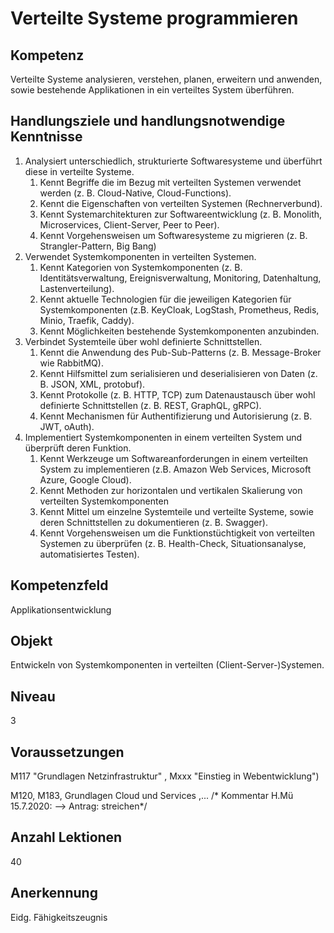 # Verteilte Systeme programmieren

## Kompetenz
Verteilte Systeme analysieren, verstehen, planen, erweitern und anwenden, sowie bestehende Applikationen in ein verteiltes System überführen. 

## Handlungsziele und handlungsnotwendige Kenntnisse
1. Analysiert unterschiedlich, strukturierte Softwaresysteme und überführt diese in verteilte Systeme.
   1. Kennt Begriffe die im Bezug mit verteilten Systemen verwendet werden (z. B. Cloud-Native, Cloud-Functions).
   1. Kennt die Eigenschaften von verteilten Systemen (Rechnerverbund).
   1. Kennt Systemarchitekturen zur Softwareentwicklung (z. B. Monolith, Microservices, Client-Server, Peer to Peer).
   1. Kennt Vorgehensweisen um Softwaresysteme zu migrieren (z. B. Strangler-Pattern, Big Bang)
1. Verwendet Systemkomponenten in verteilten Systemen.
   1. Kennt Kategorien von Systemkomponenten (z. B. Identitätsverwaltung, Ereignisverwaltung, Monitoring, Datenhaltung, Lastenverteilung).
   1. Kennt aktuelle Technologien für die jeweiligen Kategorien für Systemkomponenten (z.B. KeyCloak, LogStash, Prometheus, Redis, Minio, Traefik, Caddy).
   1. Kennt Möglichkeiten bestehende Systemkomponenten anzubinden.
1. Verbindet Systemteile über wohl definierte Schnittstellen.
   1. Kennt die Anwendung des Pub-Sub-Patterns (z. B. Message-Broker wie RabbitMQ).
   1. Kennt Hilfsmittel zum serialisieren und deserialisieren von Daten (z. B. JSON, XML, protobuf).
   1. Kennt Protokolle (z. B. HTTP, TCP) zum Datenaustausch über wohl definierte Schnittstellen (z. B. REST, GraphQL, gRPC).
   1. Kennt Mechanismen für Authentifizierung und Autorisierung (z. B. JWT, oAuth).   
1. Implementiert Systemkomponenten in einem verteilten System und überprüft deren Funktion.
   1. Kennt Werkzeuge um Softwareanforderungen in einem verteilten System zu implementieren (z.B. Amazon Web Services, Microsoft Azure, Google Cloud).
   1. Kennt Methoden zur horizontalen und vertikalen Skalierung von verteilten Systemkomponenten
   1. Kennt Mittel um einzelne Systemteile und verteilte Systeme, sowie deren Schnittstellen zu dokumentieren (z. B. Swagger).
   1. Kennt Vorgehensweisen um die Funktionstüchtigkeit von verteilten Systemen zu überprüfen (z. B. Health-Check, Situationsanalyse, automatisiertes Testen).

## Kompetenzfeld
Applikationsentwicklung

## Objekt
Entwickeln von Systemkomponenten in verteilten (Client-Server-)Systemen.

## Niveau
3

## Voraussetzungen
M117 "Grundlagen Netzinfrastruktur" , Mxxx "Einstieg in Webentwicklung")

M120, M183, Grundlagen Cloud und Services ,...
/* Kommentar H.Mü 15.7.2020:   --> Antrag: streichen*/

## Anzahl Lektionen
40

## Anerkennung
Eidg. Fähigkeitszeugnis
